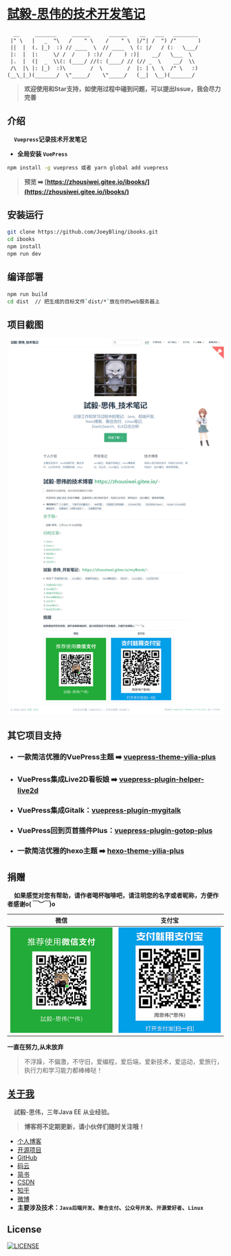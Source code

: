 [comment]: <> (# 声明：由于某些原因，源码暂时不开放，后续看情况开放源码)

# [試毅-思伟的技术开发笔记](https://zhousiwei.gitee.io/ibooks/)

```
  __     _______     ______      ______    __   ___   ________
 |" \   |   _  "\   /    " \    /    " \  |/"| /  ") /"       )
 ||  |  (. |_)  :) // ____  \  // ____  \ (: |/   / (:   \___/
 |:  |  |:     \/ /  /    ) :)/  /    ) :)|    __/   \___  \
 |.  |  (|  _  \\(: (____/ //(: (____/ // (// _  \    __/  \\
 /\  |\ |: |_)  :)\        /  \        /  |: | \  \  /" \   :)
(__\_|_)(_______/  \"_____/    \"_____/   (__|  \__)(_______/
```

> **欢迎使用和Star支持，如使用过程中碰到问题，可以提出Issue，我会尽力完善**

## 介绍
&#160;&#160;&#160;&#160;**`Vuepress`记录技术开发笔记**

- **全局安装 `VuePress`**
```bash
npm install -g vuepress 或者 yarn global add vuepress
```

> **预览 ➡️ [https://zhousiwei.gitee.io/ibooks/](https://zhousiwei.gitee.io/ibooks/)**

## 安装运行
```bash
git clone https://github.com/JoeyBling/ibooks.git
cd ibooks
npm install
npm run dev
```

## 编译部署
```bash
npm run build
cd dist  // 把生成的目标文件`dist/*`放在你的web服务器上
```

## 项目截图

[![Vuepress记录技术开发笔记](./examples/screenshots/ibooks_mini.png "Vuepress记录技术开发笔记")](http://zhousiwei.gitee.io/ibooks "Vuepress记录技术开发笔记")

## 其它项目支持

- ### 一款简洁优雅的VuePress主题 ➡️ [vuepress-theme-yilia-plus](https://github.com/JoeyBling/vuepress-theme-yilia-plus)
- ### VuePress集成Live2D看板娘 ➡️ [vuepress-plugin-helper-live2d](https://github.com/JoeyBling/vuepress-plugin-helper-live2d)
- ### VuePress集成Gitalk：[vuepress-plugin-mygitalk](https://github.com/JoeyBling/vuepress-plugin-mygitalk)
- ### VuePress回到页首插件Plus：[vuepress-plugin-gotop-plus](https://github.com/JoeyBling/vuepress-plugin-gotop-plus)
- ### 一款简洁优雅的hexo主题 ➡️ [hexo-theme-yilia-plus](https://github.com/JoeyBling/hexo-theme-yilia-plus)


## 捐赠
&#160;&#160;&#160;&#160;**如果感觉对您有帮助，请作者喝杯咖啡吧，请注明您的名字或者昵称，方便作者感谢o(*￣︶￣*)o**

| 微信 | 支付宝 |
| :---: | :---: |
| ![](./examples/images/weixin.png) | ![](./examples/images/alipay.jpeg) |

**一直在努力,从未放弃**

> 不浮躁，不偏激，不守旧，爱编程，爱后端，爱新技术，爱运动，爱旅行，执行力和学习能力都棒棒哒！

## [关于我](https://zhousiwei.gitee.io/)
&#160;&#160;&#160;&#160;試毅-思伟，三年Java EE 从业经验。

> **博客将不定期更新，请小伙伴们随时关注哦！**

- [个人博客](https://zhousiwei.gitee.io/)
- [开源项目](https://zhousiwei.gitee.io/ibooks/opensource)
- [GitHub](https://github.com/JoeyBling)
- [码云](https://gitee.com/zhousiwei)
- [简书](https://www.jianshu.com/u/02cbf31a043a)
- [CSDN](https://blog.csdn.net/qq_30930805)
- [知乎](https://www.zhihu.com/people/joeybling)
- [微博](http://weibo.com/jayinfo)
- **主要涉及技术：`Java后端开发`、`聚合支付`、`公众号开发`、`开源爱好者`、`Linux`**

## License

[![LICENSE](https://img.shields.io/github/license/JoeyBling/ibooks "LICENSE")](./LICENSE "LICENSE")